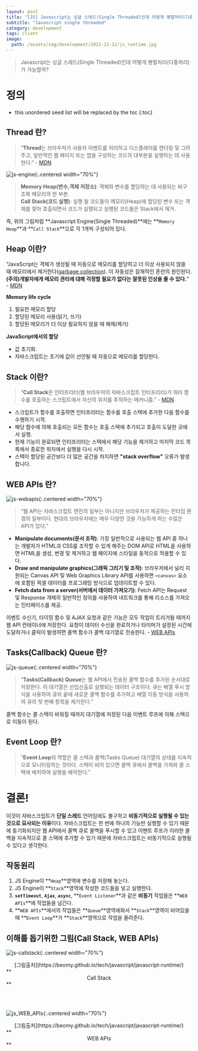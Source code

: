 ```yaml
---
layout: post
title: "[JS] Javascript는 싱글 스레드(Single Threaded)인데 어떻게 병렬처리(다중처리)가 가능할까?"
subtitle: "Javascript single threaded"
category: development
tags: client
image:
  path: /assets/img/development/2022-12-12/js_runtime.jpg
---
```


> Javascript는 싱글 스레드(Single Threaded)인데 어떻게 병렬처리(다중처리)가 가능할까?

# 정의

<!--more-->

* this unordered seed list will be replaced by the toc
{:toc}

## Thread 란?

> “**Thread**는 브라우저가 사용자 이벤트를 처리하고 디스플레이를 렌더링 및 그려주고, 일반적인 웹 페이지 또는 앱을 구성하는 코드의 대부분을 실행하는 데 사용한다.” - [MDN](https://developer.mozilla.org/en-US/docs/Glossary/Thread)

![js-engine](/assets/img/development/2022-12-12/js_engine.jpg){:.centered width="70%"}

> **Memory Heap(변수,객체 저장소)**: 객체와 변수를 할당하는 데 사용되는 비구조화 메모리의 한 부분.<br/>
**Call Stack(코드 실행)**: 실행 될 코드들이 메모리(Heap)에 할당된 변수 또는 객체를 찾아 호출되면서 코드가 실행되고 실행된 코드들은 Stack에서 제거.

즉, 위의 그림처럼 **Javascript Engine(Single Threaded)**에는 **`Memory Heap`**과 **`Call Stack`**으로 각 1개씩 구성되어 있다.


## Heap 이란?

“JavaScript는 객체가 생성될 때 자동으로 메모리를 할당하고 더 이상 사용되지 않을 때 메모리에서 제거한다([garbage collection](https://developer.mozilla.org/en-US/docs/Web/JavaScript/Memory_Management)). 이 자동성은 잠재적인 혼란의 원인된다. **(주의)개발자에게 메모리 관리에 대해 걱정할 필요가 없다는 잘못된 인상을 줄 수 있다.**” - [MDN](https://developer.mozilla.org/en-US/docs/Web/JavaScript/Memory_Management#memory_life_cycle)

**Memory life cycle**
1. 필요한 메모리 할당
2. 할당된 메모리 사용(읽기, 쓰기)
3. 할당된 메모리가 더 이상 필요하지 않을 때 해제(제거)

**JavaScript에서의 할당**
- 값 초기화.
- 자바스크립트는 초기에 값이 선언될 때 자동으로 메모리를 할당한다.

## Stack 이란?

> “**Call Stack**은 인터프리터(웹 브라우저의 자바스크립트 인터프리터)가 여러 함수를 호출하는 스크립트에서 자신의 위치를 추적하는 메커니즘.” - [MDN](https://developer.mozilla.org/en-US/docs/Glossary/Call_stack)
- 스크립트가 함수를 호출하면 인터프리터는 함수를 호출 스택에 추가한 다음 함수를 수행하기 시작.
- 해당 함수에 의해 호출되는 모든 함수는 호출 스택에 추가되고 호출이 도달한 곳에서 실행.
- 현재 기능이 완료되면 인터프리터는 스택에서 해당 기능을 제거하고 마지막 코드 목록에서 종료한 위치에서 실행을 다시 시작.
- 스택이 할당된 공간보다 더 많은 공간을 차지하면 **"stack overflow"** 오류가 발생합니다.

## WEB APIs 란?

![js-webapis](/assets/img/development/2022-12-12/js_webapis.jpg){:.centered width="70%"}

> “웹 API는 자바스크립트 엔진의 일부는 아니지만 브라우저가 제공하는 런타임 환경의 일부이다. 현대의 브라우저에는 매우 다양한 것을 가능하게 하는 수많은 API가 있다.”

- **Manipulate documents(문서 조작)**: 가장 일반적으로 사용되는 웹 API 중 하나는 개발자가 HTML과 CSS를 조작할 수 있게 해주는 DOM API로 HTML을 사용하면 HTML을 생성, 변경 및 제거하고 웹 페이지에 스타일을 동적으로 적용할 수 있다.
- **Draw and manipulate graphics(그래픽 그리기 및 조작)**: 브라우저에서 널리 지원되는 Canvas API 및 Web Graphics Library API를 사용하면 `<canvas>` 요소에 포함된 픽셀 데이터를 프로그래밍 방식으로 업데이트할 수 있다.
- **Fetch data from a server(서버에서 데이터 가져오기)**: Fetch API는 Request 및 Response 개체의 일반적인 정의를 사용하여 네트워크를 통해 리소스를 가져오는 인터페이스를 제공.

이벤트 수신기, 타이밍 함수 및 AJAX 요청과 같은 기능은 모두 작업이 트리거될 때까지 웹 API 컨테이너에 저장한다. 요청이 데이터 수신을 완료하거나 타이머가 설정된 시간에 도달하거나 클릭이 발생하면 콜백 함수가 콜백 대기열로 전송한다. - [WEB APIs](https://medium.com/@gemma.croad/understanding-the-javascript-runtime-environment-4dd8f52f6fca)


## Tasks(Callback) Queue 란?

![js-queue](/assets/img/development/2022-12-12/js_queue.jpg){:.centered width="70%"}

> “**Tasks(Callback) Queue**는 웹 API에서 전송된 콜백 함수를 추가된 순서대로 저장한다. 이 대기열은 선입선출로 실행되는 데이터 구조이다. 큐는 배열 푸시 방식을 사용하여 큐의 끝에 새로운 콜백 함수를 추가하고 배열 이동 방식을 사용하여 큐의 첫 번째 항목을 제거한다.”

콜백 함수는 콜 스택이 비워질 때까지 대기열에 저장된 다음 이벤트 루프에 의해 스택으로 이동이 된다.

## Event Loop 란?
> “**Event Loop**의 역할은 콜 스택과 콜백(Tasks Queue) 대기열의 상태를 지속적으로 모니터링하는 것이다. 스택이 비어 있으면 콜백 큐에서 콜백을 가져와 콜 스택에 배치하여 실행을 예약한다.”


# 결론!

이것이 자바스크립트가 **단일 스레드** 언어임에도 불구하고 **비동기적으로 실행될 수 있는 것으로 묘사되는 이유**이다. 자바스크립트는 한 번에 하나의 기능만 실행할 수 있기 때문에 동기화되지만 웹 API에서 콜백 큐로 콜백을 푸시할 수 있고 이벤트 루프가 이러한 콜백을 지속적으로 콜 스택에 추가할 수 있기 때문에 자바스크립트는 비동기적으로 실행될 수 있다고 생각한다.

## 작동원리
1. JS Engine이 **`Heap`**영역에 변수를 저장해 놓는다.
2. JS Engine이 **`Stack`**영역에 작성한 코드들을 넣고 실행한다.
3. **`setTimeout`**, **`Ajax`**, **`async`**, **`Event Listener`**과 같은 **비동기** 작업들은 **`WEB APIs`**에 작업들을 넘긴다.
4. **`WEB APIs`**에서의 작업들은 **`Queue`**영역에와서 **`Stack`**영역이 비어있을때 **`Event Loop`**가 **`Stack`**영역으로 작업을 올려준다.

## 이해를 돕기위한 그림(Call Stack, WEB APIs)

![js-callstack](/assets/img/development/2022-12-12/js_callstack.gif){:.centered width="70%"}
<div style="text-align: center">[그림출처](https://beomy.github.io/tech/javascript/javascript-runtime/)</div>
**<center>Call Stack</center>**

<br><br>

![js_WEB_APIs](/assets/img/development/2022-12-12/js_WEB_APIs.gif){:.centered width="70%"}
<div style="text-align: center">[그림출처](https://beomy.github.io/tech/javascript/javascript-runtime/)</div>
**<center>WEB APIs</center>**